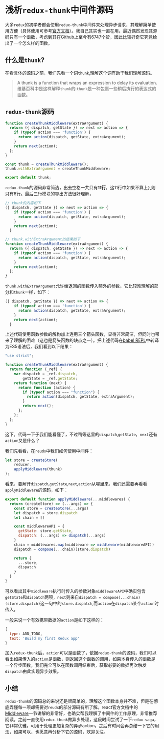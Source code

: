 # 浅析`redux-thunk`中间件源码

大多`redux`的初学者都会使用`redux-thunk`中间件来处理异步请求，其理解简单使用方便（具体使用可参考[官方文档](https://github.com/gaearon/redux-thunk)）。我自己其实也一直在用，最近偶然发现其源码只有一个函数，考虑到其在Github上至今有6747个赞，因此比较好奇它究竟给出了一个怎么样的函数。

## 什么是`thunk`?
在看具体的源码之前，我们先看一个词`thunk`,理解这个词有助于我们理解源码。

> A thunk is a function that wraps an expression to delay its evaluation.
> 维基百科中是这样解释`thunk`的:`thunk`是一种包裹一些稍后执行的表达式的函数。

## `redux-thunk`源码

```js
function createThunkMiddleware(extraArgument) {
  return ({ dispatch, getState }) => next => action => {
    if (typeof action === 'function') {
      return action(dispatch, getState, extraArgument);
    }
    return next(action);
  };
}

const thunk = createThunkMiddleware();
thunk.withExtraArgument = createThunkMiddleware;

export default thunk;
```

`redux-thunk`的源码非常简洁，出去空格一共只有**11行**，这11行中如果不算上`}`,则只有8行。最后三行模块的导出方法很好理解，

```js
// thunk的内容如下
({ dispatch, getState }) => next => action => {
    if (typeof action === 'function') {
      return action(dispatch, getState, extraArgument);
    }
    return next(action);
  }

// thunk.withExtraArgument的结果如下
function createThunkMiddleware(extraArgument) {
  return ({ dispatch, getState }) => next => action => {
    if (typeof action === 'function') {
      return action(dispatch, getState, extraArgument);
    }
    return next(action);
  };
}
```

`thunk.withExtraArgument`允许给返回的函数传入额外的参数，它比较难理解的部分和`thunk`一样，如下：

```js
({ dispatch, getState }) => next => action => {
    if (typeof action === 'function') {
      return action(dispatch, getState, extraArgument);
    }
    return next(action);
  }
```

上述代码使用函数参数的解构加上连用三个箭头函数，显得非常简洁，但同时也带来了理解的困难（这也是箭头函数的缺点之一）。把上述代码在[babel REPL](https://babeljs.io/repl/)中转译为ES5语法后，我们看到以下结果：

```js
"use strict";

function createThunkMiddleware(extraArgument) {
  return function (_ref) {
    var dispatch = _ref.dispatch,
        getState = _ref.getState;
    return function (next) {
      return function (action) {
        if (typeof action === "function") {
          return action(dispatch, getState, extraArgument);
        }
        return next();
      };
    };
  };
}
```

这下，代码一下子我们能看懂了，不过稍等这里的`dispatch`,`getState`，`next`还有`action`又是什么？

我们先看看，在`reudx`中我们如何使用中间件：

```js
let store = createStore(
    reducer,
    applyMiddleware(thunk)
);
```

看来，要解开`dispatch`,`getState`,`next`,`action`从哪里来，我们还需要再看看`applyMiddleware`的源码，如下：

```js
export default function applyMiddleware(...middlewares) {
  return (createStore) => (...args) => {
    const store = createStore(...args)
    let dispatch = store.dispatch
    let chain = []

    const middlewareAPI = {
      getState: store.getState,
      dispatch: (...args) => dispatch(...args)
    }
    chain = middlewares.map(middleware => middleware(middlewareAPI))
    dispatch = compose(...chain)(store.dispatch)

    return {
      ...store,
      dispatch
    }
  }
}
```

可以看出其中`middleware`执行时传入的参数对象`middlewareAPI`中确实包含`getState`和`dispatch`两项，`next`则来自`dispatch = compose(...chain)(store.dispatch)`这一句中的`store.dispatch`,而`action`在`dispatch`某个`action`时传入。

一般来说一个有效携带数据的`action`是如下这样的：

```js
{
  type: ADD_TODO,
  text: 'Build my first Redux app'
}
```

加入`redux-thunk`后，`action`可以是函数了，依据`redux-thunk`的源码，我们可以看出如果传入的`action`是函数，则返回这个函数的调用，如果本身传入的函数是一个异步函数，我们完全可以在函数调用结束后，获取必要的数据再次触发`dispatch`由此实现异步效果。

## 小结

`redux-thunk`的源码总的来说还是很简单的，理解这个函数本身并不难，但是在彻底弄懂每一项却需要对`reudx`的部分源码有所了解。react官方文档中的[Middleware](http://cn.redux.js.org/docs/advanced/Middleware.html)一节讲解的非常好，也确实帮我理解了中间件的工作原理，非常推荐阅读。之前一直使用`redux-thunk`做异步处理，这段时间尝试了一下`redux-saga`，它非常优雅，可用于处理更加复杂的异步action，之后有时间会再总结一下它的用法，如果可以，也愿意再分析下它的源码，欢迎关注。








